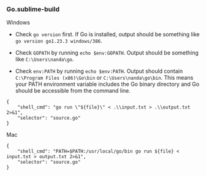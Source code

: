 ### Go.sublime-build

Windows

- Check `go version` first. If Go is installed, output should be something like `go version go1.23.3 windows/386`.
       
- Check `GOPATH` by running `echo $env:GOPATH`. Output should be something like `C:\Users\nanda\go`.
       
- Check `env:PATH` by running `echo $env:PATH`. Output should contain `C:\Program Files (x86)\Go\bin` or `C:\Users\nanda\go\bin`. This means your PATH environment variable includes the Go binary directory and Go should be accessible from the command line.

```
{
    "shell_cmd": "go run \"${file}\" < .\\input.txt > .\\output.txt 2>&1",
    "selector": "source.go"
}
```

Mac
```
{
    "shell_cmd": "PATH=$PATH:/usr/local/go/bin go run ${file} < input.txt > output.txt 2>&1",
    "selector": "source.go"
}
```
